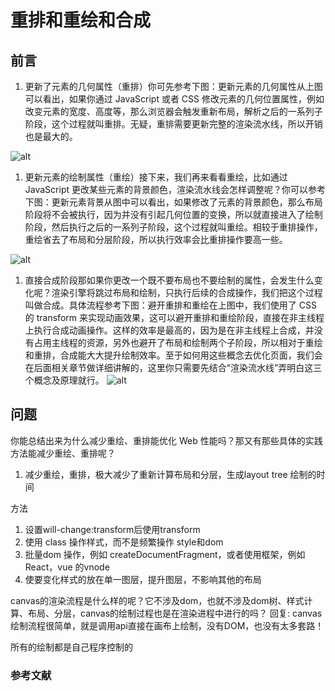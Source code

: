 # 重排和重绘和合成

## 前言

1. 更新了元素的几何属性（重排）你可先参考下图：更新元素的几何属性从上图可以看出，如果你通过 JavaScript 或者 CSS 修改元素的几何位置属性，例如改变元素的宽度、高度等，那么浏览器会触发重新布局，解析之后的一系列子阶段，这个过程就叫重排。无疑，重排需要更新完整的渲染流水线，所以开销也是最大的。

![alt](https://static001.geekbang.org/resource/image/b3/e5/b3ed565230fe4f5c1886304a8ff754e5.png)

1. 更新元素的绘制属性（重绘）接下来，我们再来看看重绘，比如通过 JavaScript 更改某些元素的背景颜色，渲染流水线会怎样调整呢？你可以参考下图：更新元素背景从图中可以看出，如果修改了元素的背景颜色，那么布局阶段将不会被执行，因为并没有引起几何位置的变换，所以就直接进入了绘制阶段，然后执行之后的一系列子阶段，这个过程就叫重绘。相较于重排操作，重绘省去了布局和分层阶段，所以执行效率会比重排操作要高一些。

![alt](https://static001.geekbang.org/resource/image/3c/03/3c1b7310648cccbf6aa4a42ad0202b03.png)

1. 直接合成阶段那如果你更改一个既不要布局也不要绘制的属性，会发生什么变化呢？渲染引擎将跳过布局和绘制，只执行后续的合成操作，我们把这个过程叫做合成。具体流程参考下图：避开重排和重绘在上图中，我们使用了 CSS 的 transform 来实现动画效果，这可以避开重排和重绘阶段，直接在非主线程上执行合成动画操作。这样的效率是最高的，因为是在非主线程上合成，并没有占用主线程的资源，另外也避开了布局和绘制两个子阶段，所以相对于重绘和重排，合成能大大提升绘制效率。至于如何用这些概念去优化页面，我们会在后面相关章节做详细讲解的，这里你只需要先结合“渲染流水线”弄明白这三个概念及原理就行。
![alt](https://static001.geekbang.org/resource/image/02/2c/024bf6c83b8146d267f476555d953a2c.png)

## 问题

你能总结出来为什么减少重绘、重排能优化 Web 性能吗？那又有那些具体的实践方法能减少重绘、重排呢？

1. 减少重绘，重排，极大减少了重新计算布局和分层，生成layout tree 绘制的时间

方法

1. 设置will-change:transform后使用transform
2. 使用 class 操作样式，而不是频繁操作 style和dom
3. 批量dom 操作，例如 createDocumentFragment，或者使用框架，例如 React，vue 的vnode
4. 使要变化样式的放在单一图层，提升图层，不影响其他的布局

canvas的渲染流程是什么样的呢？它不涉及dom，也就不涉及dom树、样式计算、布局、分层，canvas的绘制过程也是在渲染进程中进行的吗？
回复: canvas绘制流程很简单，就是调用api直接在画布上绘制，没有DOM，也没有太多套路！

所有的绘制都是自己程序控制的

### 参考文献
